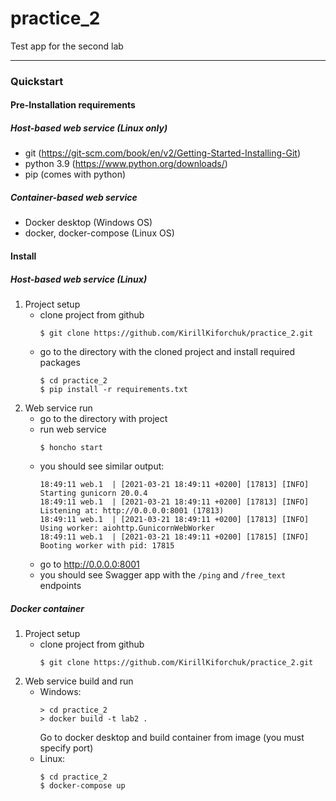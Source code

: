 # practice_2
Test app for the second lab
***
### Quickstart
#### Pre-Installation requirements
##### Host-based web service (Linux only)
- git (https://git-scm.com/book/en/v2/Getting-Started-Installing-Git)
- python 3.9 (https://www.python.org/downloads/)
- pip (comes with python)
##### Container-based web service
- Docker desktop (Windows OS)
- docker, docker-compose (Linux OS)
#### Install
##### Host-based web service (Linux)
1. Project setup
    - clone project from github
        ```
        $ git clone https://github.com/KirillKiforchuk/practice_2.git
        ```
    - go to the directory with the cloned project and install required packages
        ```
        $ cd practice_2
        $ pip install -r requirements.txt
        ```
1. Web service run
    - go to the directory with project
    - run web service
        ```
        $ honcho start
        ```
    - you should see similar output:
        ```
        18:49:11 web.1  | [2021-03-21 18:49:11 +0200] [17813] [INFO] Starting gunicorn 20.0.4
        18:49:11 web.1  | [2021-03-21 18:49:11 +0200] [17813] [INFO] Listening at: http://0.0.0.0:8001 (17813)
        18:49:11 web.1  | [2021-03-21 18:49:11 +0200] [17813] [INFO] Using worker: aiohttp.GunicornWebWorker
        18:49:11 web.1  | [2021-03-21 18:49:11 +0200] [17815] [INFO] Booting worker with pid: 17815
        ```
    - go to http://0.0.0.0:8001
    - you should see Swagger app with the `/ping` and `/free_text` endpoints
##### Docker container
1. Project setup
    - clone project from github
        ```
        $ git clone https://github.com/KirillKiforchuk/practice_2.git
        ```
2. Web service build and run
    - Windows:
        ```
        > cd practice_2
        > docker build -t lab2 .  
        ```
        Go to docker desktop and build container from image (you must specify port)
   - Linux:
        ```
        $ cd practice_2
        $ docker-compose up      
        ```
